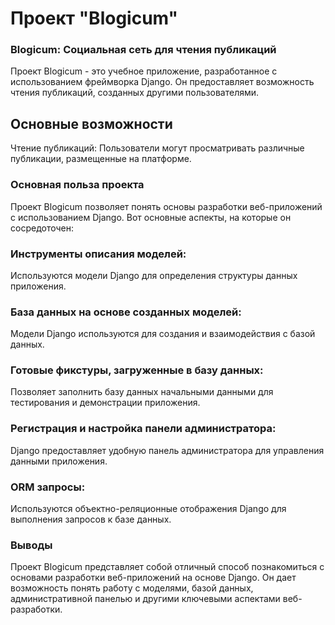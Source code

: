 # Проект "Blogicum"
### Blogicum: Социальная сеть для чтения публикаций
Проект Blogicum - это учебное приложение, разработанное с использованием фреймворка Django. Он предоставляет возможность чтения публикаций, созданных другими пользователями.

## Основные возможности
Чтение публикаций: Пользователи могут просматривать различные публикации, размещенные на платформе.

### Основная польза проекта
Проект Blogicum позволяет понять основы разработки веб-приложений с использованием Django. Вот основные аспекты, на которые он сосредоточен:

### Инструменты описания моделей: 
Используются модели Django для определения структуры данных приложения.
### База данных на основе созданных моделей: 
Модели Django используются для создания и взаимодействия с базой данных.
### Готовые фикстуры, загруженные в базу данных: 
Позволяет заполнить базу данных начальными данными для тестирования и демонстрации приложения.
### Регистрация и настройка панели администратора: 
Django предоставляет удобную панель администратора для управления данными приложения.
### ORM запросы: 
Используются объектно-реляционные отображения Django для выполнения запросов к базе данных.
### Выводы
Проект Blogicum представляет собой отличный способ познакомиться с основами разработки веб-приложений на основе Django. Он дает возможность понять работу с моделями, базой данных, административной панелью и другими ключевыми аспектами веб-разработки.
